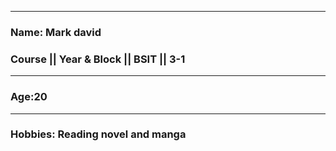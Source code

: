 
---
### Name: Mark david

### Course || Year & Block || BSIT || 3-1
---
### Age:20
---
### Hobbies: Reading novel and manga
